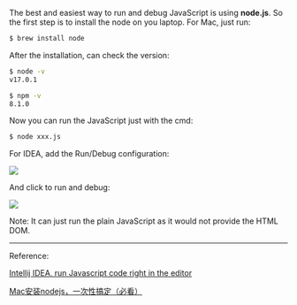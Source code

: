 The best and easiest way to run and debug JavaScript is using **node.js**. So the first step is to install the node on you laptop. For Mac, just run:

```bash
$ brew install node
```



After the installation, can check the version:

```bash
$ node -v
v17.0.1

$ npm -v
8.1.0
```



Now you can run the JavaScript just with the cmd:

```bash
$ node xxx.js
```



For IDEA, add the Run/Debug configuration:

![](https://pkslow.oss-cn-shenzhen.aliyuncs.com/images/2021/11/idea-run-js.configuration.png)



And click to run and debug:

![](https://pkslow.oss-cn-shenzhen.aliyuncs.com/images/2021/11/idea-run-js.run-debug.png)



Note: It can just run the plain JavaScript as it would not provide the HTML DOM.



---

Reference:

[Intellij IDEA, run Javascript code right in the editor](https://stackoverflow.com/questions/17664306/intellij-idea-run-javascript-code-right-in-the-editor)

[Mac安装nodejs，一次性搞定（必看）](https://segmentfault.com/a/1190000021385432)

